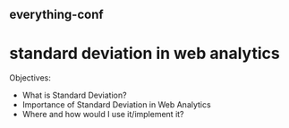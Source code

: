 ##  everything-conf

# standard deviation in web analytics 

Objectives:
- What is Standard Deviation?
- Importance of Standard Deviation in Web Analytics
- Where and how would I use it/implement it?


